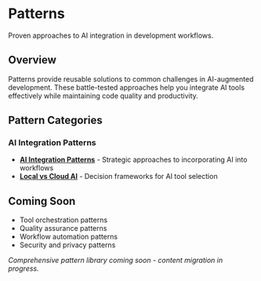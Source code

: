 # Patterns

Proven approaches to AI integration in development workflows.

## Overview

Patterns provide reusable solutions to common challenges in AI-augmented development. These battle-tested approaches help you integrate AI tools effectively while maintaining code quality and productivity.

## Pattern Categories

### AI Integration Patterns
- **[AI Integration Patterns](ai-integration-patterns.md)** - Strategic approaches to incorporating AI into workflows
- **[Local vs Cloud AI](local-vs-cloud.md)** - Decision frameworks for AI tool selection

## Coming Soon

- Tool orchestration patterns
- Quality assurance patterns
- Workflow automation patterns
- Security and privacy patterns

*Comprehensive pattern library coming soon - content migration in progress.*